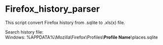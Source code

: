# Firefox_history_parser
This script convert Firefox history from .sqlite to .xls(x) file.

Search history file:  
Windows: %APPDATA%\Mozilla\Firefox\Profiles\\**Profile Name**\places.sqlite
